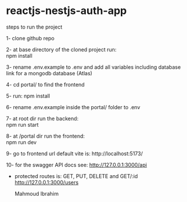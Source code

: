 # reactjs-nestjs-auth-app

steps to run the project

1- clone github repo

2- at base directory of the cloned project run:  
 npm install

3- rename .env.example to .env and add all variables including database link for a mongodb database (Atlas)

4- cd portal/ to find the frontend

5- run:
npm install

6- rename .env.example inside the portal/ folder to .env

7- at root dir run the backend:  
 npm run start

8- at /portal dir run the frontend:  
 npm run dev

9- go to frontend url default vite is: http://localhost:5173/

10- for the swagger API docs see: http://127.0.0.1:3000/api

- protected routes is:
  GET, PUT, DELETE and GET/:id
  http://127.0.0.1:3000/users

  Mahmoud Ibrahim
